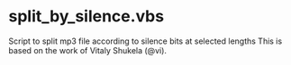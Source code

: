 # split_by_silence.vbs
Script to split mp3 file according to silence bits at selected lengths
This is based on the work of Vitaly Shukela (@vi).
